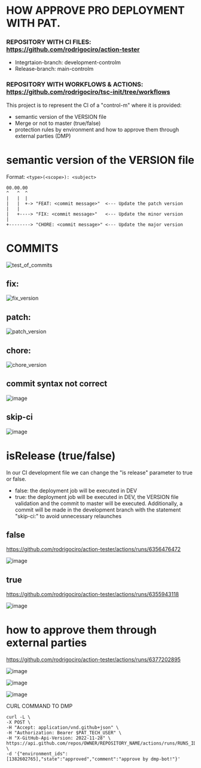 # HOW APPROVE PRO DEPLOYMENT WITH PAT.

### REPOSITORY WITH CI FILES: https://github.com/rodrigociro/action-tester
  - Integrtaion-branch: development-controlm
  - Release-branch: main-controlm
  
### REPOSITORY WITH WORKFLOWS & ACTIONS: https://github.com/rodrigociro/tsc-init/tree/workflows

This project is to represent the CI of a "control-m" where it is provided:

- semantic version of the VERSION file
- Merge or not to master (true/false)
- protection rules by environment and how to approve them through external parties (DMP)


# semantic version of the VERSION file

Format: `<type>(<scope>): <subject>`
```
00.00.00
^   ^  ^
|   |  |
|   |  +-> "FEAT: <commit message>"  <--- Update the patch version
|   |
|   +----> "FIX: <commit message>"   <--- Update the minor version  
|
+--------> "CHORE: <commit message>" <--- Update the major version
```

# COMMITS


![test_of_commits](https://github.com/rodrigociro/tsc-init/assets/23638418/8f68da41-d358-433c-b01b-fcc0c26bbe8d)



## fix:


![fix_version](https://github.com/rodrigociro/tsc-init/assets/23638418/789ca14a-470a-43db-a4f6-bb883b22baaa)



## patch:


![patch_version](https://github.com/rodrigociro/tsc-init/assets/23638418/402e0085-74f1-44aa-a046-ef70d210763c)



## chore:


![chore_version](https://github.com/rodrigociro/tsc-init/assets/23638418/e04f4c03-21ce-4e38-a965-3ef9179a7642)



## commit syntax not correct


![image](https://github.com/rodrigociro/tsc-init/assets/23638418/c143c13e-5e58-4932-9710-c3a6ed6b496c)



## skip-ci


![image](https://github.com/rodrigociro/tsc-init/assets/23638418/125586da-54ed-40ad-98ea-e27a3526dde5)



# isRelease (true/false)

In our CI development file we can change the "is release" parameter to true or false.
- false: the deployment job will be executed in DEV
- true: the deployment job will be executed in DEV, the VERSION file validation and the commit to master will be executed. Additionally, a commit will be made in the development branch with the statement "skip-ci:" to avoid unnecessary relaunches

## false 
https://github.com/rodrigociro/action-tester/actions/runs/6356476472



![image](https://github.com/rodrigociro/tsc-init/assets/23638418/a16907f7-17b4-4be3-8723-32c70890e6b6)



## true
https://github.com/rodrigociro/action-tester/actions/runs/6355943118



![image](https://github.com/rodrigociro/tsc-init/assets/23638418/5b9af264-f1b3-455b-842c-763e8a02d033)




# how to approve them through external parties
https://github.com/rodrigociro/action-tester/actions/runs/6377202895



![image](https://github.com/rodrigociro/tsc-init/assets/23638418/aa8b5c9c-d7d5-47bb-9445-6723a7010312)



![image](https://github.com/rodrigociro/tsc-init/assets/23638418/f251cb78-5be3-445d-aa84-d74599c74190)



![image](https://github.com/rodrigociro/tsc-init/assets/23638418/57f320f9-303a-4959-a272-88847cad0921)



CURL COMMAND TO DMP

```
curl -L \
-X POST \
-H "Accept: application/vnd.github+json" \
-H "Authorization: Bearer $PAT_TECH_USER" \
-H "X-GitHub-Api-Version: 2022-11-28" \
https://api.github.com/repos/OWNER/REPOSITORY_NAME/actions/runs/RUNS_ID/pending_deployments \
-d '{"environment_ids":[1382602765],"state":"approved","comment":"approve by dmp-bot!"}'
```








